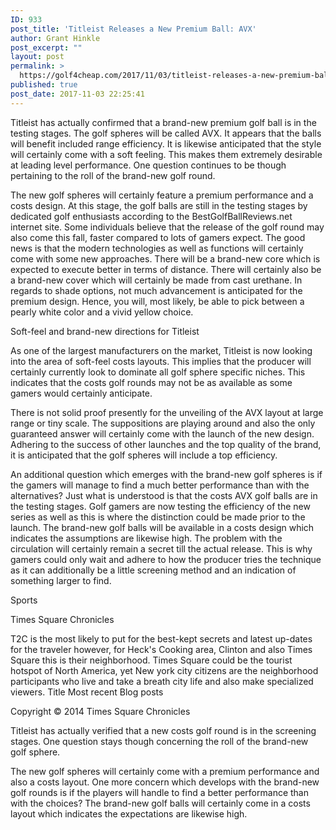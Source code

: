 ```yaml
---
ID: 933
post_title: 'Titleist Releases a New Premium Ball: AVX'
author: Grant Hinkle
post_excerpt: ""
layout: post
permalink: >
  https://golf4cheap.com/2017/11/03/titleist-releases-a-new-premium-ball-avx/
published: true
post_date: 2017-11-03 22:25:41
---
```

Titleist has actually confirmed that a brand-new premium golf ball is in the testing stages. The golf spheres will be called AVX. It appears that the balls will benefit included range efficiency. It is likewise anticipated that the style will certainly come with a soft feeling. This makes them extremely desirable at leading level performance. One question continues to be though pertaining to the roll of the brand-new golf round.

The new golf spheres will certainly feature a premium performance and a costs design. At this stage, the golf balls are still in the testing stages by dedicated golf enthusiasts according to the BestGolfBallReviews.net internet site. Some individuals believe that the release of the golf round may also come this fall, faster compared to lots of gamers expect. The good news is that the modern technologies as well as functions will certainly come with some new approaches. There will be a brand-new core which is expected to execute better in terms of distance. There will certainly also be a brand-new cover which will certainly be made from cast urethane. In regards to shade options, not much advancement is anticipated for the premium design. Hence, you will, most likely, be able to pick between a pearly white color and a vivid yellow choice.

Soft-feel and brand-new directions for Titleist

As one of the largest manufacturers on the market, Titleist is now looking into the area of soft-feel costs layouts. This implies that the producer will certainly currently look to dominate all golf sphere specific niches. This indicates that the costs golf rounds may not be as available as some gamers would certainly anticipate.

There is not solid proof presently for the unveiling of the AVX layout at large range or tiny scale. The suppositions are playing around and also the only guaranteed answer will certainly come with the launch of the new design. Adhering to the success of other launches and the top quality of the brand, it is anticipated that the golf spheres will include a top efficiency.

An additional question which emerges with the brand-new golf spheres is if the gamers will manage to find a much better performance than with the alternatives? Just what is understood is that the costs AVX golf balls are in the testing stages. Golf gamers are now testing the efficiency of the new series as well as this is where the distinction could be made prior to the launch. The brand-new golf balls will be available in a costs design which indicates the assumptions are likewise high. The problem with the circulation will certainly remain a secret till the actual release. This is why gamers could only wait and adhere to how the producer tries the technique as it can additionally be a little screening method and an indication of something larger to find.

Sports

Times Square Chronicles

T2C is the most likely to put for the best-kept secrets and latest up-dates for the traveler however, for Heck's Cooking area, Clinton and also Times Square this is their neighborhood. Times Square could be the tourist hotspot of North America, yet New york city citizens are the neighborhood participants who live and take a breath city life and also make specialized viewers.
Title
Most recent Blog posts

Copyright © 2014 Times Square Chronicles

Titleist has actually verified that a new costs golf round is in the screening stages. One question stays though concerning the roll of the brand-new golf sphere.

The new golf spheres will certainly come with a premium performance and also a costs layout. One more concern which develops with the brand-new golf rounds is if the players will handle to find a better performance than with the choices? The brand-new golf balls will certainly come in a costs layout which indicates the expectations are likewise high.
